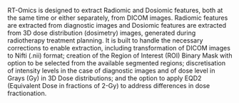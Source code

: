RT-Omics is designed to extract Radiomic and Dosiomic features, both at the same time or either separately, from DICOM images. Radiomic features are extracted from diagnostic images and Dosiomic features are extracted from 3D dose distribution (dosimetry) images, generated during radiotherapy treatment planning.
It is built to handle the necessary corrections to enable extraction, including transformation of DICOM images to Nifti (.nii) format; creation of the Region of Interest (ROI) Binary Mask with option to be selected from the available segmented regions; discretisation of intensity levels in the case of diagnostic images and of dose level in Grays (Gy) in 3D Dose distributions; and the option to apply EQD2 (Equivalent Dose in fractions of 2-Gy) to address differences in dose fractionation.

